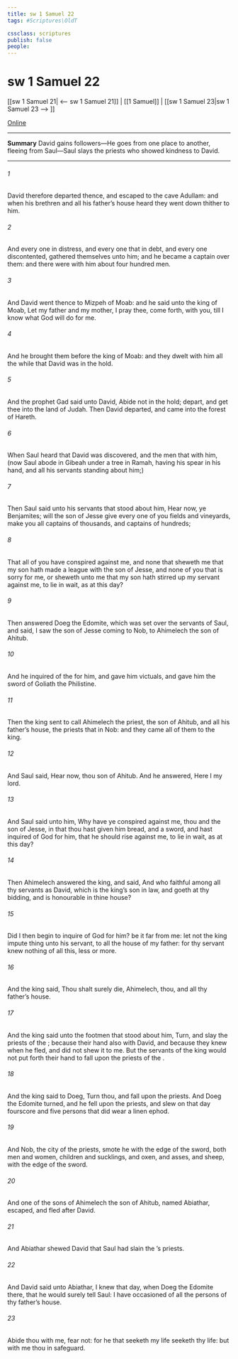```yaml
---
title: sw 1 Samuel 22
tags: #Scriptures\OldT

cssclass: scriptures
publish: false
people:
---
```


# sw 1 Samuel 22
[[sw 1 Samuel 21| <-- sw 1 Samuel 21]] | [[1 Samuel]] | [[sw 1 Samuel 23|sw 1 Samuel 23 --> ]]

[Online](https://churchofjesuschrist.org/study/scriptures/ot/1-sam/22?lang=eng)

---
__Summary__
David gains followers—He goes from one place to another, fleeing from Saul—Saul slays the priests who showed kindness to David.

---
###### 1 
David therefore departed thence, and escaped to the cave Adullam: and when his brethren and all his father’s house heard  they went down thither to him.

###### 2 
And every one  in distress, and every one that  in debt, and every one  discontented, gathered themselves unto him; and he became a captain over them: and there were with him about four hundred men.

###### 3 
And David went thence to Mizpeh of Moab: and he said unto the king of Moab, Let my father and my mother, I pray thee, come forth,  with you, till I know what God will do for me.

###### 4 
And he brought them before the king of Moab: and they dwelt with him all the while that David was in the hold.

###### 5 
And the prophet Gad said unto David, Abide not in the hold; depart, and get thee into the land of Judah. Then David departed, and came into the forest of Hareth.

###### 6 
When Saul heard that David was discovered, and the men that  with him, (now Saul abode in Gibeah under a tree in Ramah, having his spear in his hand, and all his servants  standing about him;)

###### 7 
Then Saul said unto his servants that stood about him, Hear now, ye Benjamites; will the son of Jesse give every one of you fields and vineyards,  make you all captains of thousands, and captains of hundreds;

###### 8 
That all of you have conspired against me, and  none that sheweth me that my son hath made a league with the son of Jesse, and  none of you that is sorry for me, or sheweth unto me that my son hath stirred up my servant against me, to lie in wait, as at this day?

###### 9 
Then answered Doeg the Edomite, which was set over the servants of Saul, and said, I saw the son of Jesse coming to Nob, to Ahimelech the son of Ahitub.

###### 10 
And he inquired of the  for him, and gave him victuals, and gave him the sword of Goliath the Philistine.

###### 11 
Then the king sent to call Ahimelech the priest, the son of Ahitub, and all his father’s house, the priests that  in Nob: and they came all of them to the king.

###### 12 
And Saul said, Hear now, thou son of Ahitub. And he answered, Here I  my lord.

###### 13 
And Saul said unto him, Why have ye conspired against me, thou and the son of Jesse, in that thou hast given him bread, and a sword, and hast inquired of God for him, that he should rise against me, to lie in wait, as at this day?

###### 14 
Then Ahimelech answered the king, and said, And who  faithful among all thy servants as David, which is the king’s son in law, and goeth at thy bidding, and is honourable in thine house?

###### 15 
Did I then begin to inquire of God for him? be it far from me: let not the king impute  thing unto his servant,  to all the house of my father: for thy servant knew nothing of all this, less or more.

###### 16 
And the king said, Thou shalt surely die, Ahimelech, thou, and all thy father’s house.

###### 17 
And the king said unto the footmen that stood about him, Turn, and slay the priests of the ; because their hand also  with David, and because they knew when he fled, and did not shew it to me. But the servants of the king would not put forth their hand to fall upon the priests of the .

###### 18 
And the king said to Doeg, Turn thou, and fall upon the priests. And Doeg the Edomite turned, and he fell upon the priests, and slew on that day fourscore and five persons that did wear a linen ephod.

###### 19 
And Nob, the city of the priests, smote he with the edge of the sword, both men and women, children and sucklings, and oxen, and asses, and sheep, with the edge of the sword.

###### 20 
And one of the sons of Ahimelech the son of Ahitub, named Abiathar, escaped, and fled after David.

###### 21 
And Abiathar shewed David that Saul had slain the ’s priests.

###### 22 
And David said unto Abiathar, I knew  that day, when Doeg the Edomite  there, that he would surely tell Saul: I have occasioned  of all the persons of thy father’s house.

###### 23 
Abide thou with me, fear not: for he that seeketh my life seeketh thy life: but with me thou  in safeguard.

